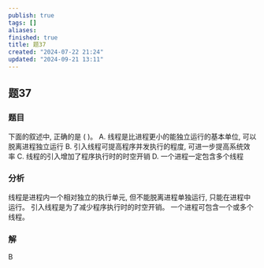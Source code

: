 ```yaml
---
publish: true
tags: []
aliases: 
finished: true
title: 题37
created: "2024-07-22 21:24"
updated: "2024-09-21 13:11"
---
```

## 题37
### 题目
下面的叙述中, 正确的是 ( )。
A. 线程是比进程更小的能独立运行的基本单位, 可以脱离进程独立运行
B. 引入线程可提高程序并发执行的程度, 可进一步提高系统效率
C. 线程的引入增加了程序执行时的时空开销
D. 一个进程一定包含多个线程
### 分析
线程是进程内一个相对独立的执行单元, 但不能脱离进程单独运行, 只能在进程中运行。
引入线程是为了减少程序执行时的时空开销。
一个进程可包含一个或多个线程。
### 解
B
